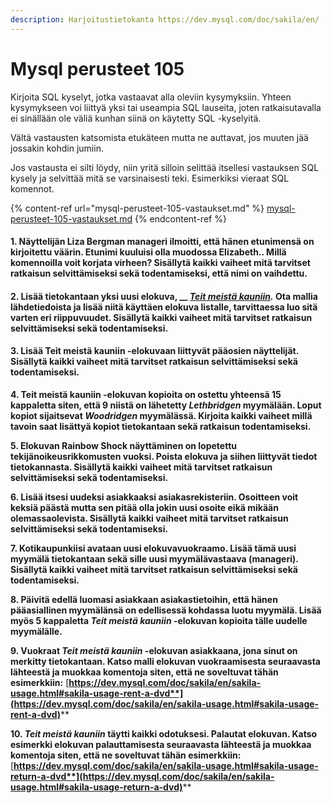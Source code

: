 ```yaml
---
description: Harjoitustietokanta https://dev.mysql.com/doc/sakila/en/
---
```


# Mysql perusteet 105

Kirjoita SQL kyselyt, jotka vastaavat alla oleviin kysymyksiin. Yhteen kysymykseen voi liittyä yksi tai useampia SQL lauseita, joten ratkaisutavalla ei sinällään ole väliä kunhan siinä on käytetty SQL -kyselyitä.

Vältä vastausten katsomista etukäteen mutta ne auttavat, jos muuten jää jossakin kohdin jumiin.

Jos vastausta ei silti löydy, niin yritä silloin selittää itsellesi vastauksen SQL kysely ja selvittää mitä se varsinaisesti teki. Esimerkiksi vieraat SQL komennot.

{% content-ref url="mysql-perusteet-105-vastaukset.md" %}
[mysql-perusteet-105-vastaukset.md](mysql-perusteet-105-vastaukset.md)
{% endcontent-ref %}

#### 1. Näyttelijän Liza Bergman manageri ilmoitti, että hänen etunimensä on kirjoitettu väärin. Etunimi kuuluisi olla muodossa Elizabeth.. Millä komennoilla voit korjata virheen? Sisällytä kaikki vaiheet mitä tarvitset ratkaisun selvittämiseksi sekä todentamiseksi, että nimi on vaihdettu.

#### 2. Lisää tietokantaan yksi uusi elokuva, __ [_Teit meistä kauniin_](https://fi.wikipedia.org/wiki/Teit\_meist%C3%A4\_kauniin\_\(elokuva\))_._ Ota mallia lähdetiedoista ja lisää niitä käyttäen elokuva listalle, tarvittaessa luo sitä varten eri riippuvuudet. Sisällytä kaikki vaiheet mitä tarvitset ratkaisun selvittämiseksi sekä todentamiseksi.

#### 3. Lisää Teit meistä kauniin -elokuvaan liittyvät pääosien näyttelijät. Sisällytä kaikki vaiheet mitä tarvitset ratkaisun selvittämiseksi sekä todentamiseksi.

**4. Teit meistä kauniin -elokuvan kopioita on ostettu yhteensä 15 kappaletta siten, että 9 niistä on lähetetty  **_**Lethbridgen**_** myymälään. Loput kopiot sijaitsevat **_**Woodridgen**_** myymälässä. Kirjoita kaikki vaiheet millä tavoin saat lisättyä kopiot tietokantaan sekä ratkaisun todentamiseksi.**&#x20;

**5. Elokuvan Rainbow Shock näyttäminen on lopetettu tekijänoikeusrikkomusten vuoksi. Poista elokuva ja siihen liittyvät tiedot tietokannasta. Sisällytä kaikki vaiheet mitä tarvitset ratkaisun selvittämiseksi sekä todentamiseksi.**

**6. Lisää itsesi uudeksi asiakkaaksi asiakasrekisteriin. Osoitteen voit keksiä päästä mutta sen pitää olla jokin uusi osoite eikä mikään olemassaolevista. Sisällytä kaikki vaiheet mitä tarvitset ratkaisun selvittämiseksi sekä todentamiseksi.**

**7. Kotikaupunkiisi avataan uusi elokuvavuokraamo. Lisää tämä uusi myymälä tietokantaan sekä sille uusi myymälävastaava (manageri). Sisällytä kaikki vaiheet mitä tarvitset ratkaisun selvittämiseksi sekä todentamiseksi.**

**8. Päivitä edellä luomasi asiakkaan asiakastietoihin, että hänen pääasiallinen myymälänsä on edellisessä kohdassa luotu myymälä. Lisää myös 5 kappaletta **_**Teit meistä kauniin**_** -elokuvan kopioita tälle uudelle myymälälle.**

**9. Vuokraat **_**Teit meistä kauniin**_** -elokuvan asiakkaana, jona sinut on merkitty tietokantaan. Katso malli elokuvan vuokraamisesta seuraavasta lähteestä ja muokkaa komentoja siten, että ne soveltuvat tähän esimerkkiin:** [**https://dev.mysql.com/doc/sakila/en/sakila-usage.html#sakila-usage-rent-a-dvd**](https://dev.mysql.com/doc/sakila/en/sakila-usage.html#sakila-usage-rent-a-dvd)****

**10. **_**Teit meistä kauniin**_** täytti kaikki odotuksesi. Palautat elokuvan. Katso esimerkki elokuvan palauttamisesta seuraavasta lähteestä ja muokkaa komentoja siten, että ne soveltuvat tähän esimerkkiin:** [**https://dev.mysql.com/doc/sakila/en/sakila-usage.html#sakila-usage-return-a-dvd**](https://dev.mysql.com/doc/sakila/en/sakila-usage.html#sakila-usage-return-a-dvd)****

